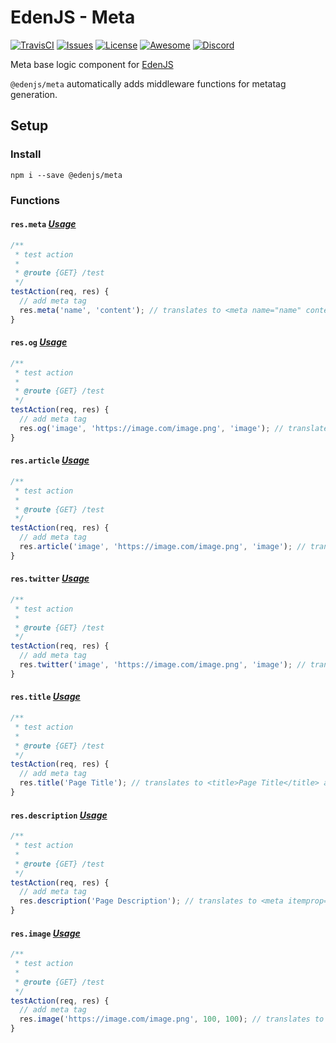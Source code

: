 # EdenJS - Meta
[![TravisCI](https://travis-ci.com/eden-js/meta.svg?branch=master)](https://travis-ci.com/eden-js/meta)
[![Issues](https://img.shields.io/github/issues/eden-js/meta.svg)](https://github.com/eden-js/meta/issues)
[![License](https://img.shields.io/badge/license-MIT-blue.svg)](https://github.com/eden-js/meta)
[![Awesome](https://img.shields.io/badge/awesome-true-green.svg)](https://github.com/eden-js/meta)
[![Discord](https://img.shields.io/discord/583845970433933312.svg)](https://discord.gg/5u3f3up)

Meta base logic component for [EdenJS](https://github.com/edenjs-cli)

`@edenjs/meta` automatically adds middleware functions for metatag generation.

## Setup

### Install

```
npm i --save @edenjs/meta
```

### Functions

#### `res.meta` _[Usage](https://google.com)_

```js
/**
 * test action
 * 
 * @route {GET} /test
 */
testAction(req, res) {
  // add meta tag
  res.meta('name', 'content'); // translates to <meta name="name" content="content" />
}
```

#### `res.og` _[Usage](https://google.com)_

```js
/**
 * test action
 * 
 * @route {GET} /test
 */
testAction(req, res) {
  // add meta tag
  res.og('image', 'https://image.com/image.png', 'image'); // translates to <meta property="og:image" content="https://image.com/image.png" />
}
```

#### `res.article` _[Usage](https://google.com)_

```js
/**
 * test action
 * 
 * @route {GET} /test
 */
testAction(req, res) {
  // add meta tag
  res.article('image', 'https://image.com/image.png', 'image'); // translates to <meta property="article:image" content="https://image.com/image.png" />
}
```

#### `res.twitter` _[Usage](https://google.com)_

```js
/**
 * test action
 * 
 * @route {GET} /test
 */
testAction(req, res) {
  // add meta tag
  res.twitter('image', 'https://image.com/image.png', 'image'); // translates to <meta name="twitter:image" content="https://image.com/image.png" />
}
```

#### `res.title` _[Usage](https://google.com)_

```js
/**
 * test action
 * 
 * @route {GET} /test
 */
testAction(req, res) {
  // add meta tag
  res.title('Page Title'); // translates to <title>Page Title</title> as well as all appropriate meta tags
}
```

#### `res.description` _[Usage](https://google.com)_

```js
/**
 * test action
 * 
 * @route {GET} /test
 */
testAction(req, res) {
  // add meta tag
  res.description('Page Description'); // translates to <meta itemprop="description" name="description" content="Page Description" /> as well as all appropriate meta tags
}
```

#### `res.image` _[Usage](https://google.com)_

```js
/**
 * test action
 * 
 * @route {GET} /test
 */
testAction(req, res) {
  // add meta tag
  res.image('https://image.com/image.png', 100, 100); // translates to <meta itemprop="image" content="https://image.com/image.png" width="100" height="100" />
}
```